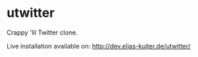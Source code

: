 # utwitter

Crappy 'lil Twitter clone.

Live installation available on:
http://dev.elias-kuiter.de/utwitter/
